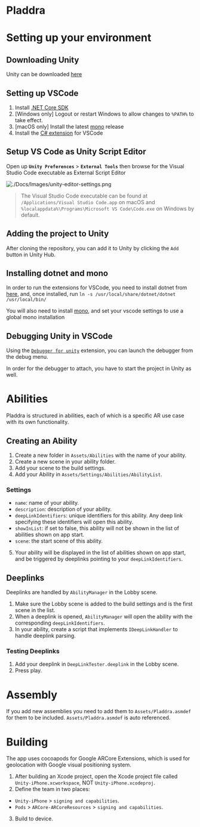 # Pladdra

# Setting up your environment 

## Downloading Unity

Unity can be downloaded [here](https://store.unity.com/download)

## Setting up VSCode

1. Install [.NET Core SDK](https://dotnet.microsoft.com/download)
2. [Windows only] Logout or restart Windows to allow changes to `%PATH%` to take effect.
3. [macOS only] Install the latest [mono](https://www.mono-project.com/download/stable/) release
4. Install the [C# extension](https://marketplace.visualstudio.com/items?itemName=ms-dotnettools.csharp) for VSCode

## Setup VS Code as Unity Script Editor

Open up **`Unity Preferences`** > **`External Tools`** then browse for the Visual Studio Code executable as External Script Editor

![./Docs/Images/unity-editor-settings.png](./Docs/Images/unity-editor-settings.png)

> The Visual Studio Code executable can be found at `/Applications/Visual Studio Code.app` on macOS and `%localappdata%\Programs\Microsoft VS Code\Code.exe` on Windows by default.

## Adding the project to Unity

After cloning the repository, you can add it to Unity by clicking the `Add` button in Unity Hub.

## Installing dotnet and mono

In order to run the extensions for VSCode, you need to install dotnet from [here](https://dotnet.microsoft.com/download), and, once installed, run `ln -s /usr/local/share/dotnet/dotnet /usr/local/bin/`

You will also need to install [mono](https://www.mono-project.com/download/stable/#download-mac), and set your vscode settings to use a global mono installation

## Debugging Unity in VSCode

Using the [`Debugger for unity`](https://marketplace.visualstudio.com/items?itemName=Unity.unity-debug) extension, you can launch the debugger from the debug menu.

In order for the debugger to attach, you have to start the project in Unity as well.

# Abilities

Pladdra is structured in abilities, each of which is a specific AR use case with its own functionality.

## Creating an Ability

1.  Create a new folder in `Assets/Abilities` with the name of your ability.
2.  Create a new scene in your ability folder.
3.  Add your scene to the build settings.
4.  Add your Ability in `Assets/Settings/Abilities/AbilityList`.

### Settings

-   `name`: name of your ability.
-   `description`: description of your ability.
-   `deepLinkIdentifiers`: unique identifiers for this ability. Any deep link specifying these identifiers will open this ability.
-   `showInList`: if set to false, this ability will not be shown in the list of abilities shown on app start.
-   `scene`: the start scene of this ability.

5.  Your ability will be displayed in the list of abilities shown on app start, and be triggered by deeplinks pointing to your `deepLinkIdentifiers`.

## Deeplinks

Deeplinks are handled by `AbilityManager` in the Lobby scene.

1.  Make sure the Lobby scene is added to the build settings and is the first scene in the list.
2.  When a deeplink is opened, `AbilityManager` will open the ability with the corresponding `deepLinkIdentifiers`.
3.  In your ability, create a script that implements `IDeepLinkHandler` to handle deeplink parsing.

### Testing Deeplinks

1.  Add your deeplink in `DeepLinkTester.deeplink` in the Lobby scene.
2.  Press play.

# Assembly

If you add new assemblies you need to add them to `Assets/Pladdra.asmdef` for them to be included.
`Assets/Pladdra.asmdef` is auto referenced.

# Building

The app uses cocoapods for Google ARCore Extensions, which is used for geolocation with Google visual positioning system.

1.  After building an Xcode project, open the Xcode project file called `Unity-iPhone.xcworkspace`, NOT `Unity-iPhone.xcodeproj`.
2.  Define the team in two places:

-   `Unity-iPhone` > `signing and capabilities`.
-   `Pods` > `ARCore-ARCoreResources` > `signing and capabilities`.

3.  Build to device.